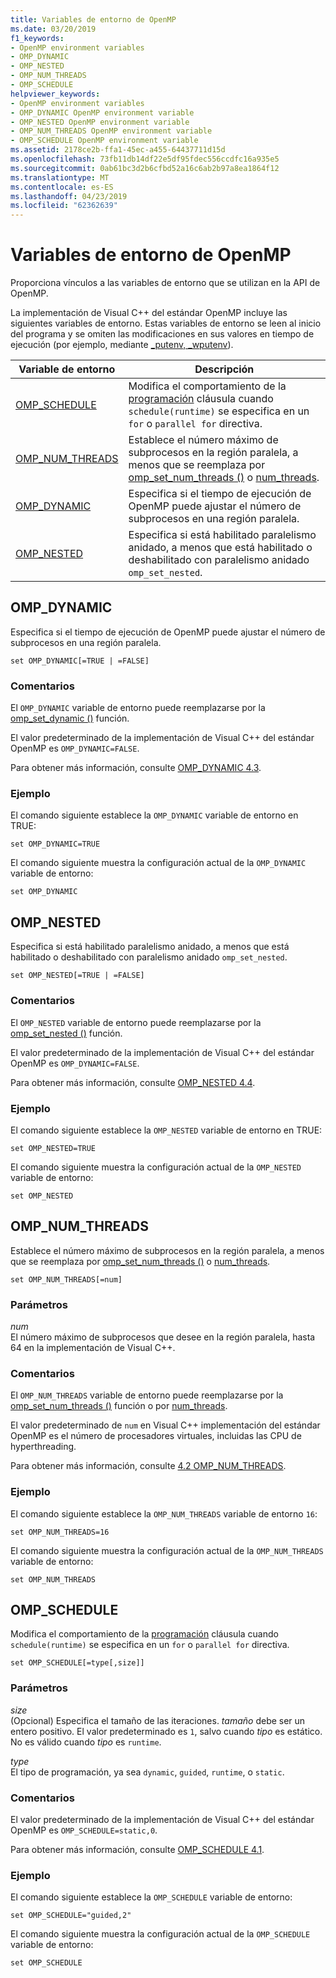 ```yaml
---
title: Variables de entorno de OpenMP
ms.date: 03/20/2019
f1_keywords:
- OpenMP environment variables
- OMP_DYNAMIC
- OMP_NESTED
- OMP_NUM_THREADS
- OMP_SCHEDULE
helpviewer_keywords:
- OpenMP environment variables
- OMP_DYNAMIC OpenMP environment variable
- OMP_NESTED OpenMP environment variable
- OMP_NUM_THREADS OpenMP environment variable
- OMP_SCHEDULE OpenMP environment variable
ms.assetid: 2178ce2b-ffa1-45ec-a455-64437711d15d
ms.openlocfilehash: 73fb11db14df22e5df95fdec556ccdfc16a935e5
ms.sourcegitcommit: 0ab61bc3d2b6cfbd52a16c6ab2b97a8ea1864f12
ms.translationtype: MT
ms.contentlocale: es-ES
ms.lasthandoff: 04/23/2019
ms.locfileid: "62362639"
---
```

# <a name="openmp-environment-variables"></a>Variables de entorno de OpenMP

Proporciona vínculos a las variables de entorno que se utilizan en la API de OpenMP.

La implementación de Visual C++ del estándar OpenMP incluye las siguientes variables de entorno. Estas variables de entorno se leen al inicio del programa y se omiten las modificaciones en sus valores en tiempo de ejecución (por ejemplo, mediante [_putenv, _wputenv](../../../c-runtime-library/reference/putenv-wputenv.md)).

|Variable de entorno|Descripción|
|--------------------|-----------|
|[OMP_SCHEDULE](#omp-schedule)|Modifica el comportamiento de la [programación](openmp-clauses.md#schedule) cláusula cuando `schedule(runtime)` se especifica en un `for` o `parallel for` directiva.|
|[OMP_NUM_THREADS](#omp-num-threads)|Establece el número máximo de subprocesos en la región paralela, a menos que se reemplaza por [omp_set_num_threads ()](openmp-functions.md#omp-set-num-threads) o [num_threads](openmp-clauses.md#num-threads).|
|[OMP_DYNAMIC](#omp-dynamic)|Especifica si el tiempo de ejecución de OpenMP puede ajustar el número de subprocesos en una región paralela.|
|[OMP_NESTED](#omp-nested)|Especifica si está habilitado paralelismo anidado, a menos que está habilitado o deshabilitado con paralelismo anidado `omp_set_nested`.|

## <a name="omp-dynamic"></a>OMP_DYNAMIC

Especifica si el tiempo de ejecución de OpenMP puede ajustar el número de subprocesos en una región paralela.

```
set OMP_DYNAMIC[=TRUE | =FALSE]
```

### <a name="remarks"></a>Comentarios

El `OMP_DYNAMIC` variable de entorno puede reemplazarse por la [omp_set_dynamic ()](openmp-functions.md#omp-set-dynamic) función.

El valor predeterminado de la implementación de Visual C++ del estándar OpenMP es `OMP_DYNAMIC=FALSE`.

Para obtener más información, consulte [OMP_DYNAMIC 4.3](../../../parallel/openmp/4-3-omp-dynamic.md).

### <a name="example"></a>Ejemplo

El comando siguiente establece la `OMP_DYNAMIC` variable de entorno en TRUE:

```
set OMP_DYNAMIC=TRUE
```

El comando siguiente muestra la configuración actual de la `OMP_DYNAMIC` variable de entorno:

```
set OMP_DYNAMIC
```

## <a name="omp-nested"></a>OMP_NESTED

Especifica si está habilitado paralelismo anidado, a menos que está habilitado o deshabilitado con paralelismo anidado `omp_set_nested`.

```
set OMP_NESTED[=TRUE | =FALSE]
```

### <a name="remarks"></a>Comentarios

El `OMP_NESTED` variable de entorno puede reemplazarse por la [omp_set_nested ()](openmp-functions.md#omp-set-nested) función.

El valor predeterminado de la implementación de Visual C++ del estándar OpenMP es `OMP_DYNAMIC=FALSE`.

Para obtener más información, consulte [OMP_NESTED 4.4](../../../parallel/openmp/4-4-omp-nested.md).

### <a name="example"></a>Ejemplo

El comando siguiente establece la `OMP_NESTED` variable de entorno en TRUE:

```
set OMP_NESTED=TRUE
```

El comando siguiente muestra la configuración actual de la `OMP_NESTED` variable de entorno:

```
set OMP_NESTED
```

## <a name="omp-num-threads"></a>OMP_NUM_THREADS

Establece el número máximo de subprocesos en la región paralela, a menos que se reemplaza por [omp_set_num_threads ()](openmp-functions.md#omp-set-num-threads) o [num_threads](openmp-clauses.md#num-threads).

```
set OMP_NUM_THREADS[=num]
```

### <a name="parameters"></a>Parámetros

*num*<br/>
El número máximo de subprocesos que desee en la región paralela, hasta 64 en la implementación de Visual C++.

### <a name="remarks"></a>Comentarios

El `OMP_NUM_THREADS` variable de entorno puede reemplazarse por la [omp_set_num_threads ()](openmp-functions.md#omp-set-num-threads) función o por [num_threads](openmp-clauses.md#num-threads).

El valor predeterminado de `num` en Visual C++ implementación del estándar OpenMP es el número de procesadores virtuales, incluidas las CPU de hyperthreading.

Para obtener más información, consulte [4.2 OMP_NUM_THREADS](../../../parallel/openmp/4-2-omp-num-threads.md).

### <a name="example"></a>Ejemplo

El comando siguiente establece la `OMP_NUM_THREADS` variable de entorno `16`:

```
set OMP_NUM_THREADS=16
```

El comando siguiente muestra la configuración actual de la `OMP_NUM_THREADS` variable de entorno:

```
set OMP_NUM_THREADS
```

## <a name="omp-schedule"></a>OMP_SCHEDULE

Modifica el comportamiento de la [programación](openmp-clauses.md#schedule) cláusula cuando `schedule(runtime)` se especifica en un `for` o `parallel for` directiva.

```
set OMP_SCHEDULE[=type[,size]]
```

### <a name="parameters"></a>Parámetros

*size*<br/>
(Opcional) Especifica el tamaño de las iteraciones. *tamaño* debe ser un entero positivo. El valor predeterminado es `1`, salvo cuando *tipo* es estático. No es válido cuando *tipo* es `runtime`.

*type*<br/>
El tipo de programación, ya sea `dynamic`, `guided`, `runtime`, o `static`.

### <a name="remarks"></a>Comentarios

El valor predeterminado de la implementación de Visual C++ del estándar OpenMP es `OMP_SCHEDULE=static,0`.

Para obtener más información, consulte [OMP_SCHEDULE 4.1](../../../parallel/openmp/4-1-omp-schedule.md).

### <a name="example"></a>Ejemplo

El comando siguiente establece la `OMP_SCHEDULE` variable de entorno:

```
set OMP_SCHEDULE="guided,2"
```

El comando siguiente muestra la configuración actual de la `OMP_SCHEDULE` variable de entorno:

```
set OMP_SCHEDULE
```
